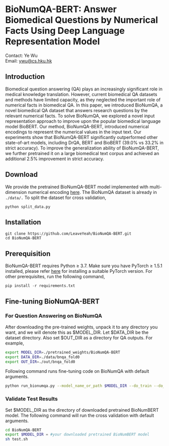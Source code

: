 # BioNumQA-BERT: Answer Biomedical Questions by Numerical Facts Using Deep Language Representation Model


Contact: Ye Wu	
Email: ywu@cs.hku.hk  

## Introduction
Biomedical question answering (QA) plays an increasingly significant role in medical knowledge translation. However, current biomedical QA datasets and methods have limited capacity, as they neglected the important role of numerical facts in biomedical QA. In this paper, we introduced BioNumQA, a novel biomedical QA dataset that answers research questions by the relevant numerical facts. To solve BioNumQA, we explored a novel input representation approach to improve upon the popular biomedical language model BioBERT.  Our method, BioNumQA-BERT, introduced numerical encodings to represent the numerical values in the input text. Our experiments show that BioNumQA-BERT significantly outperformed other state-of-art models, including DrQA, BERT and BioBERT (39.0% vs 33.2% in strict accuracy). To improve the generalization ability of BioNumQA-BERT, we further pretrained it on a large biomedical text corpus and achieved an additional 2.5% improvement in strict accuracy.

## Download

We provide the pretrained BioNumQA-BERT model implemented with multi-dimension numerical encoding [here](https://drive.google.com/file/d/13pZECqmak75wpXeyPX-k1BqPJ_bPLyQ2/view?usp=sharing).
The BioNumQA dataset is already in `./data/.` To split the dataset for cross validation,
```shell
python split_data.py
```

## Installation

```shell
git clone https://github.com/LeaveYeah/BioNumQA-BERT.git
cd BioNumQA-BERT
```
## Prerequisition
BioNumQA-BERT requires Python ≥ 3.7. 
Make sure you have PyTorch ≥ 1.5.1 installed, please refer [here](https://pytorch.org/) for installing a suitable PyTorch version.
For other prerequisites, run the following command,
```python
pip install -r requirements.txt
```




## Fine-tuning BioNumQA-BERT

### For Question Answering on BioNumQA
After downloading the pre-trained weights, unpack it to any directory you want, and we will denote this as $MODEL_DIR. Let $DATA_DIR be the dataset directory. Also set $OUT_DIR as a directory for QA outputs. For example, 
```bash
export MODEL_DIR=./pretrained_weights/BioNumQA-BERT
export DATA_DIR=./data/bnqa_fold0
export OUT_DIR=./out/bnqa_fold0
```
Following command runs fine-tuning code on BioNumQA with default arguments.
```bash
python run_bionumqa.py --model_name_or_path $MODEL_DIR --do_train --do_eval --max_seq_length=512 --data_dir "$DATA_DIR$i" --train_file train.json --predict_file dev.json  --per_gpu_train_batch_size=8 --learning_rate=5e-5 --num_train_epochs=4.0 --output_dir=$OUT_DIR --max_answer_length 512 --gradient_accumulation_steps 4
```

### Validate Test Results
Set  $MODEL_DIR as the directory of downloaded pretrained BioNumBERT model. The following command will run the cross validation with default arguments.
```bash
cd BioNumQA-BERT
export $MODEL_DIR = #your downloaded pretrained BioNumBERT model
sh test.sh
```


